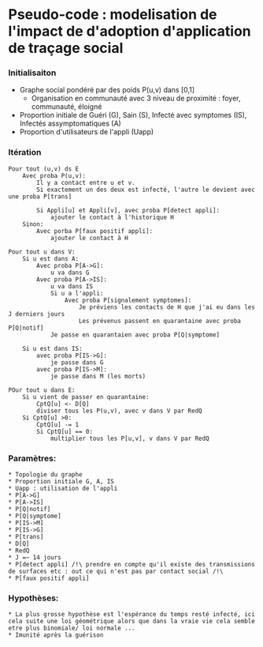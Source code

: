 # Pseudo-code : modelisation de l'impact de d'adoption d'application de traçage social

### Initialisaiton 

* Graphe social pondéré par des poids P(u,v) dans [0,1]
    * Organisation en communauté avec 3 niveau de proximité : foyer, communauté, éloigné
* Proportion initiale de Guéri (G), Sain (S), Infecté avec symptomes (IS), Infectés assymptomatiques (A)
* Proportion d'utilisateurs de l'appli (Uapp)

### Itération

```
Pour tout (u,v) ds E 
    Avec proba P(u,v):
        Il y a contact entre u et v.
        Si exactement un des deux est infecté, l'autre le devient avec une proba P[trans]
        
        Si Appli[u] et Appli[v], avec proba P[detect appli]:
            ajouter le contact à l'historique H
    Sinon:
        Avec porba P[faux positif appli]:
            ajouter le contact à H
            
Pour tout u dans V:
    Si u est dans A:
        Avec proba P[A->G]:
            u va dans G
        Avec proba P[A->IS]:
            u va dans IS
            Si u a l'appli:
                Avec proba P[signalement symptomes]:
                    Je préviens les contacts de H que j'ai eu dans les J derniers jours
                    Les prévenus passent en quarantaine avec proba P[Q|notif]
            Je passe en quarantaien avec proba P[Q|symptome]
            
    Si u est dans IS:
        avec proba P[IS->G]:
            je passe dans G
        avec proba P[IS->M]:
            je passe dans M (les morts)

POur tout u dans E:
    Si u vient de passer en quarantaine:
        CptQ[u] <- D[Q]
        diviser tous les P(u,v), avec v dans V par RedQ
    Si CptQ[u] >0:
        CptQ[u] -= 1
        Si CptQ[u] == 0:
            multiplier tous les P[u,v], v dans V par RedQ
```
            
### Paramètres:
    * Topologie du graphe
    * Proportion initiale G, A, IS
    * Uapp : utilisation de l'appli
    * P[A->G]
    * P[A->IS]
    * P[Q|notif]
    * P[Q|symptome]
    * P[IS->M]
    * P[IS->G]
    * P[trans]
    * D[Q]
    * RedQ
    * J =~ 14 jours
    * P[detect appli] /!\ prendre en compte qu'il existe des transmissions de surfaces etc : out ce qui n'est pas par contact social /!\
    * P[faux positif appli]
            
### Hypothèses:
    * La plus grosse hypothèse est l'espérance du temps resté infecté, ici cela suite une loi géométrique alors que dans la vraie vie cela semble etre plus binomiale/ loi normale ...
    * Imunité après la guérison
        
            
            
            
            
            
            
            
            
        
